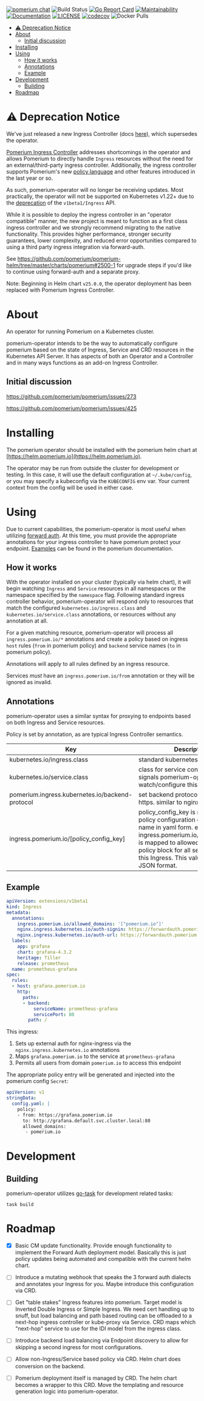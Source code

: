 [![pomerium chat](https://img.shields.io/badge/chat-on%20slack-blue.svg?style=flat&logo=slack)](http://slack.pomerium.io)
![Build Status](https://img.shields.io/github/workflow/status/pomerium/pomerium-operator/Default)
[![Go Report Card](https://goreportcard.com/badge/github.com/pomerium/pomerium-operator)](https://goreportcard.com/report/github.com/pomerium/pomerium-operator)
[![Maintainability](https://api.codeclimate.com/v1/badges/df5235a61ea57d8816fc/maintainability)](https://codeclimate.com/github/pomerium/pomerium-operator/maintainability)
[![Documentation](https://godoc.org/github.com/pomerium/pomerium-operator?status.svg)](http://godoc.org/github.com/pomerium/pomerium-operator)
[![LICENSE](https://img.shields.io/github/license/pomerium/pomerium-operator.svg)](https://github.com/pomerium/pomerium-operator/blob/master/LICENSE)
[![codecov](https://img.shields.io/codecov/c/github/pomerium/pomerium-operator.svg?style=flat)](https://codecov.io/gh/pomerium/pomerium-operator)
![Docker Pulls](https://img.shields.io/docker/pulls/pomerium/pomerium-operator)

- [:warning: Deprecation Notice](#warning-deprecation-notice)
- [About](#about)
  - [Initial discussion](#initial-discussion)
- [Installing](#installing)
- [Using](#using)
  - [How it works](#how-it-works)
  - [Annotations](#annotations)
  - [Example](#example)
- [Development](#development)
  - [Building](#building)
- [Roadmap](#roadmap)

# :warning: Deprecation Notice

We've just released a new Ingress Controller (docs [here](https://www.pomerium.com/docs/k8s/ingress.html)), which supersedes the operator.  

[Pomerium Ingress Controller](https://github.com/pomerium/ingress-controller) addresses shortcomings in the operator and allows Pomerium to directly handle `Ingress` resources without the need for an external/third-party ingress controller.  Additionally, the ingress controller supports Pomerium's new [policy language](https://www.pomerium.com/enterprise/reference/manage.html#pomerium-policy-language) and other features introduced in the last year or so.  

As such, pomerium-operator will no longer be receiving updates.  Most practically, the operator will not be supported on Kubernetes v1.22+ due to the [deprecation](https://kubernetes.io/docs/reference/using-api/deprecation-guide/#ingress-v122) of the `v1beta1/Ingress` API.  

While it is possible to deploy the ingress controller in an "operator compatible" manner, the new project is meant to function as a first class ingress controller and we strongly recommend migrating to the native functionality.  This provides higher performance, stronger security guarantees, lower complexity, and reduced error opportunities compared to using a third party ingress integration via forward-auth.

See https://github.com/pomerium/pomerium-helm/tree/master/charts/pomerium#2500-1 for upgrade steps if you'd like to continue using forward-auth and a separate proxy.

Note: Beginning in Helm chart `v25.0.0`, the operator deployment has been replaced with Pomerium Ingress Controller.
# About

An operator for running Pomerium on a Kubernetes cluster.

pomerium-operator intends to be the way to automatically configure pomerium based on the state of Ingress, Service and CRD resources in the Kubernetes API Server.  It has aspects of both an Operator and a Controller and in many ways functions as an add-on Ingress Controller.

## Initial discussion 
https://github.com/pomerium/pomerium/issues/273

https://github.com/pomerium/pomerium/issues/425

# Installing
The pomerium operator should be installed with the pomerium helm chart at [https://helm.pomerium.io](https://helm.pomerium.io).

The operator may be run from outside the cluster for development or testing.  In this case, it will use the default configuration at `~/.kube/config`, or you may specify a kubeconfig via the `KUBECONFIG` env var.  Your current context from the config will be used in either case.


# Using

Due to current capabilities, the pomerium-operator is most useful when utilizing [forward auth](https://www.pomerium.io/configuration/#forward-auth).  At this time, you must provide the appropriate annotations
for your ingress controller to have pomerium protect your endpoint.  [Examples](https://www.pomerium.io/recipes/kubernetes.html) can be found in the pomerium documentation.

## How it works

With the operator installed on your cluster (typically via helm chart), it will begin watching `Ingress` and `Service` resources in all namespaces or the
namespace specified by the `namespace` flag.  Following standard ingress controller behavior, pomerium-operator will respond only to resources that match 
the configured `kubernetes.io/ingress.class` and `kubernetes.io/service.class` annotations, or resources without any annotation at all.  

For a given matching resource, pomerium-operator will process all `ingress.pomerium.io/*` annotations and create a policy based on ingress `host` rules (`from` in pomerium policy) and `backend` service names (`to` in pomerium policy).  

Annotations will apply to all rules defined by an ingress resource.

Services _must_ have an `ingress.pomerium.io/from` annotation or they will be ignored as invalid.

## Annotations

pomerium-operator uses a similar syntax for proxying to endpoints based on both Ingress and Service resources.

Policy is set by annotation, as are typical Ingress Controller semantics.

| Key                                             | Description                                                                                                                                                                                                                                            |
| ----------------------------------------------- | ------------------------------------------------------------------------------------------------------------------------------------------------------------------------------------------------------------------------------------------------------ |
| kubernetes.io/ingress.class                     | standard kubernetes ingress class                                                                                                                                                                                                                      |
| kubernetes.io/service.class                     | class for service control. effectively signals pomerium-operator to watch/configure this resource                                                                                                                                                      |
| pomerium.ingress.kubernetes.io/backend-protocol | set backend protocol to http or https. similar to nginx                                                                                                                                                                                                |
| ingress.pomerium.io/[policy_config_key]         | policy_config_key is mapped to a policy configuration of the same name in yaml form. eg, ingress.pomerium.io/allowed_groups is mapped to allowed_groups in the policy block for all service targets in this Ingress. This value should be JSON format. |

## Example

```yaml
apiVersion: extensions/v1beta1
kind: Ingress
metadata:
  annotations:
    ingress.pomerium.io/allowed_domains: '["pomerium.io"]'
    nginx.ingress.kubernetes.io/auth-signin: https://forwardauth.pomerium.io/?uri=$scheme://$host$request_uri
    nginx.ingress.kubernetes.io/auth-url: https://forwardauth.pomerium.io/verify?uri=$scheme://$host$request_uri
  labels:
    app: grafana
    chart: grafana-4.3.2
    heritage: Tiller
    release: prometheus
  name: prometheus-grafana
spec:
  rules:
  - host: grafana.pomerium.io
    http:
      paths:
      - backend:
          serviceName: prometheus-grafana
          servicePort: 80
        path: /
```

This ingress:

1. Sets up external auth for nginx-ingress via the `nginx.ingress.kubernetes.io` annotations
2. Maps `grafana.pomerium.io` to the service at `prometheus-grafana`
3. Permits all users from domain `pomerium.io` to access this endpoint

The appropriate policy entry will be generated and injected into the pomerium config `Secret`:

```yaml
apiVersion: v1
stringData:
  config.yaml: |
    policy:
    - from: https://grafana.pomerium.io
      to: http://grafana.default.svc.cluster.local:80
      allowed_domains:
       - pomerium.io
```

# Development

## Building
pomerium-operator utilizes [go-task](https://taskfile.dev/#/) for development related tasks:  

`task build`

# Roadmap 

- [x] Basic CM update functionality.  Provide enough functionality to implement the Forward Auth deployment model.  Basically this is just policy updates being automated and compatible with the current helm chart.  

- [ ] Introduce a mutating webhook that speaks the 3 forward auth dialects and annotates your Ingress for you.  Maybe introduce this configuration via CRD.

- [ ] Get "table stakes" Ingress features into pomerium.  Target model is Inverted Double Ingress or Simple Ingress.  We need cert handling up to snuff, but load balancing and path based routing can be offloaded to a next-hop ingress controller or kube-proxy via Service.  CRD maps which "next-hop" service to use for the IDI model from the ingress class.

- [ ]  Introduce backend load balancing via Endpoint discovery to allow for skipping a second ingress for most configurations.

- [ ]  Allow non-Ingress/Service based policy via CRD.  Helm chart does conversion on the backend.

- [ ]  Pomerium deployment itself is managed by CRD.  The helm chart becomes a wrapper to this CRD.  Move the templating and resource generation logic into pomerium-operator.